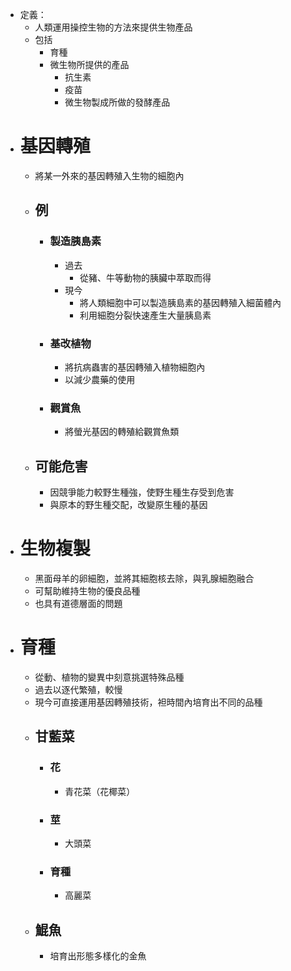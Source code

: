 - 定義：
	- 人類運用操控生物的方法來提供生物產品
	- 包括
		- 育種
		- 微生物所提供的產品
			- 抗生素
			- 疫苗
			- 微生物製成所做的發酵產品
- # 基因轉殖
	- 將某一外來的基因轉殖入生物的細胞內
	- ## 例
		- ### 製造胰島素
			- 過去
				- 從豬、牛等動物的胰臟中萃取而得
			- 現今
				- 將人類細胞中可以製造胰島素的基因轉殖入細菌體內
				- 利用細胞分裂快速產生大量胰島素
		- ### 基改植物
			- 將抗病蟲害的基因轉殖入植物細胞內
			- 以減少農藥的使用
		- ### 觀賞魚
			- 將螢光基因的轉殖給觀賞魚類
	- ## 可能危害
		- 因競爭能力較野生種強，使野生種生存受到危害
		- 與原本的野生種交配，改變原生種的基因
- # 生物複製
	- 黑面母羊的卵細胞，並將其細胞核去除，與乳腺細胞融合
	- 可幫助維持生物的優良品種
	- 也具有道德層面的問題
- # 育種
	- 從動、植物的變異中刻意挑選特殊品種
	- 過去以逐代繁殖，較慢
	- 現今可直接運用基因轉殖技術，袒時間內培育出不同的品種
	- ## 甘藍菜
		- ### 花
			- 青花菜（花椰菜）
		- ### 莖
			- 大頭菜
		- ### 育種
			- 高麗菜
	- ## 鯤魚
		- 培育出形態多樣化的金魚